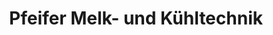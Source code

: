 ---
title: "Pfeifer Melk- und Kühltechnik"
url: /wolmirstedt/pfeifer-melk-und-kuehltechnik/
shop: Landwirtschaftlich
---